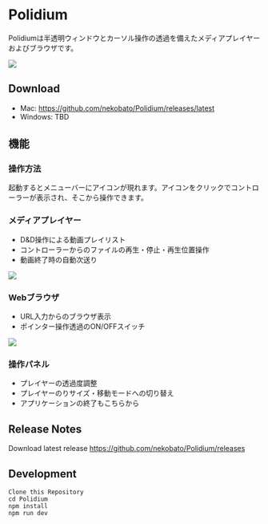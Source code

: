 

# Polidium

Polidiumは半透明ウィンドウとカーソル操作の透過を備えたメディアプレイヤーおよびブラウザです。

![](https://github.com/nekobato/Polidium/blob/master/imageSource/screenshot0.jpg?raw=true)

## Download

- Mac: https://github.com/nekobato/Polidium/releases/latest
- Windows: TBD

## 機能

### 操作方法

起動するとメニューバーにアイコンが現れます。アイコンをクリックでコントローラーが表示され、そこから操作できます。

### メディアプレイヤー

- D&D操作による動画プレイリスト
- コントローラーからのファイルの再生・停止・再生位置操作
- 動画終了時の自動次送り

![](https://github.com/nekobato/Polidium/blob/master/imageSource/screenshot1.jpg?raw=true)

### Webブラウザ

- URL入力からのブラウザ表示
- ポインター操作透過のON/OFFスイッチ

![](https://github.com/nekobato/Polidium/blob/master/imageSource/screenshot2.jpg?raw=true)


### 操作パネル

- プレイヤーの透過度調整
- プレイヤーのりサイズ・移動モードへの切り替え
- アプリケーションの終了もこちらから

## Release Notes

Download latest release
https://github.com/nekobato/Polidium/releases

## Development

```
Clone this Repository
cd Polidium
npm install
npm run dev
```

